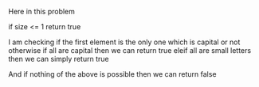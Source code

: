 ​Here in this problem

if size <= 1 return true

I am checking if the first element is the only one which is capital or not
otherwise if all are capital then we can return true 
eleif all are small letters then we can simply return true
        
And if nothing of the above is possible then we can return false
